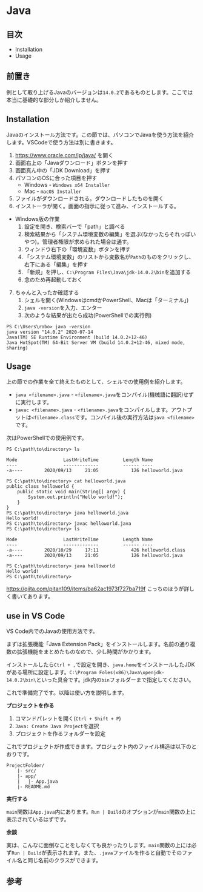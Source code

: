 # Java

## 目次

* Installation
* Usage

## 前置き

例として取り上げるJavaのバージョンは`14.0.2`であるものとします。ここでは本当に基礎的な部分しか紹介しません。

## Installation

Javaのインストール方法です。この節では、パソコンでJavaを使う方法を紹介します。VSCodeで使う方法は別に書きます。

1. https://www.oracle.com/jp/java/ を開く
2. 画面右上の「Javaダウンロード」ボタンを押す
3. 画面真ん中の「JDK Download」を押す
4. パソコンのOSに合った項目を押す
    * Windows - `Windows x64 Installer`
    * Mac - `macOS Installer`
5. ファイルがダウンロードされる。ダウンロードしたものを開く
6. インストーラが開く。画面の指示に従って進み、インストールする。
* Windows版の作業
    1. 設定を開き、検索バーで「path」と調べる
    2. 検索結果から「システム環境変数の編集」を選ぶ(なかったらそれっぽいやつ)。管理者権限が求められた場合は通す。
    3. ウィンドウ右下の「環境変数」ボタンを押す
    4. 「システム環境変数」のリストから変数名が`Path`のものをクリックし、右下にある「編集」を押す
    5. 「新規」を押し、`C:\Program Files\Java\jdk-14.0.2\bin`を追加する
    6. 念のため再起動しておく
7. ちゃんと入ったか確認する
    1. シェルを開く(WindowsはcmdかPowerShell、Macは「ターミナル」)
    2. `java -version`を入力、エンター
    3. 次のような結果が出たら成功(PowerShellでの実行例)

```
PS C:\Users\robo> java -version
java version "14.0.2" 2020-07-14
Java(TM) SE Runtime Environment (build 14.0.2+12-46)
Java HotSpot(TM) 64-Bit Server VM (build 14.0.2+12-46, mixed mode, sharing)
```

## Usage

上の節での作業を全て終えたものとして、シェルでの使用例を紹介します。

* `java <filename>.java` - `<filename>.java`をコンパイル(機械語に翻訳)せずに実行します。
* `javac <filename>.java` - `<filename>.java`をコンパイルします。アウトプットは`<filename>.class`です。コンパイル後の実行方法は`java <filename>`です。

次はPowerShellでの使用例です。

```
PS C:\path\to\directory> ls

Mode                 LastWriteTime         Length Name
----                 -------------         ------ ----
-a----        2020/09/13     21:05            126 helloworld.java

PS C:\path\to\directory> cat helloworld.java
public class helloworld {
    public static void main(String[] argv) {
        System.out.println("Hello world!");
    }
}
PS C:\path\to\directory> java helloworld.java
Hello world!
PS C:\path\to\directory> javac helloworld.java
PS C:\path\to\directory> ls

Mode                 LastWriteTime         Length Name
----                 -------------         ------ ----
-a----        2020/10/29     17:11            426 helloworld.class
-a----        2020/09/13     21:05            126 helloworld.java

PS C:\path\to\directory> java helloworld
Hello world!
PS C:\path\to\directory>
```

https://qiita.com/pitan109/items/ba62ac1973f727ba719f
こっちのほうが詳しく書いてあります。

## use in VS Code

VS Code内でのJavaの使用方法です。

まずは拡張機能「Java Extension Pack」をインストールします。名前の通り複数の拡張機能をまとめたものなので、少し時間がかかります。

インストールしたら`Ctrl + ,`で設定を開き、`java.home`をインストールしたJDKがある場所に設定します。`C:\Program Foles(x86)\Java\openjdk-14.0.2\bin\`といった具合です。jdk内の`bin`フォルダーまで指定してください。

これで準備完了です。以降は使い方を説明します。

**プロジェクトを作る**

1. コマンドパレットを開く(`Ctrl + Shift + P`)
2. `Java: Create Java Project`を選択
3. プロジェクトを作るフォルダーを設定

これでプロジェクトが作成できます。プロジェクト内のファイル構造は以下のとおりです。

```
ProjectFolder/
    |- src/
    |- app/
    |   |- App.java
    |- README.md
```

**実行する**

`main`関数は`App.java`内にあります。`Run | Build`のオプションが`main`関数の上に表示されているはずです。

**余談**

実は、こんなに面倒なことをしなくても良かったりします。`main`関数の上には必ず`Run | Build`が表示されます。また、`.java`ファイルを作ると自動でそのファイル名と同じ名前のクラスができます。

## 参考


